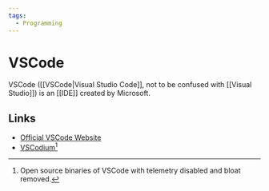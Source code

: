 ```yaml
---
tags:
  - Programming
---
```


# VSCode

VSCode ([[VSCode|Visual Studio Code]], not to be confused with [[Visual Studio]]) is an [[IDE]] created by Microsoft.

## Links

- [Official VSCode Website](https://code.visualstudio.com/)
- [VSCodium[^1]](https://vscodium.com/)

[^1]: Open source binaries of VSCode with telemetry disabled and bloat removed.